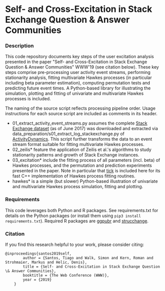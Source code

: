 # Self- and Cross-Excitation in Stack Exchange Question & Answer Communities
### Description
This code repository documents key steps of the user excitation analysis presented in the paper "Self- and Cross-Excitation in Stack Exchange Question & Answer Communities" WWW'19 (see citation below). These key steps comprise pre-processing user activity event streams, performing stationarity analysis, fitting multivariate Hawkes processes (in particular including beta parameter estimation), computing permutation tests and predicting future event times. A Python-based library for illustrating the simulation, plotting and fitting of univariate and multivariate Hawkes processes is included.

The naming of the source script reflects processing pipeline order. Usage instructions for each source script are included as comments in its header.
- 01_extract_activity_event_streams.py assumes the complete [Stack Exchange dataset](https://archive.org/details/stackexchange) (as of June 2017) was downloaded and extracted via data_preparation/s01_extract_log_stackexchange.py of [ActivityDynamics](https://github.com/simonwalk/ActivityDynamics). This script further transforms the data to an event stream format suitable for fitting multivariate Hawkes processes.
- 02_zeilis* feature the application of Zeilis et al.'s algorithms to study stationarity patterns and growth of Stack Exchange instances.
- 03_excitation* include the fitting process of all parameters (incl. beta) of Hawkes processes, and the permutation and prediction experiments presented in the paper. Note in particular that [tick](https://github.com/X-DataInitiative/tick) is included here for its fast C++ implementation of Hawkes process fitting routines.
- hawkes* is a simple (but slower) Python-based illustration of univariate and multivariate Hawkes process simulation, fitting and plotting.

### Requirements
This code leverages both Python and R packages. See requirements.txt for details on the Python packages (or install them using `pip3 install requirements.txt`). Required R packages are [ggpubr](https://cran.r-project.org/package=ggpubr) and [strucchange](https://cran.r-project.org/package=strucchange).

### Citation
If you find this research helpful to your work, please consider citing:
```
@inproceedings{santos2019self,
        author = {Santos, Tiago and Walk, Simon and Kern, Roman and Strohmaier, Markus and Helic, Denis},
        title = {Self- and Cross-Excitation in Stack Exchange Question \& Answer Communities},
        booktitle = {The Web Conference (WWW)},
        year = {2019}
    }
```
